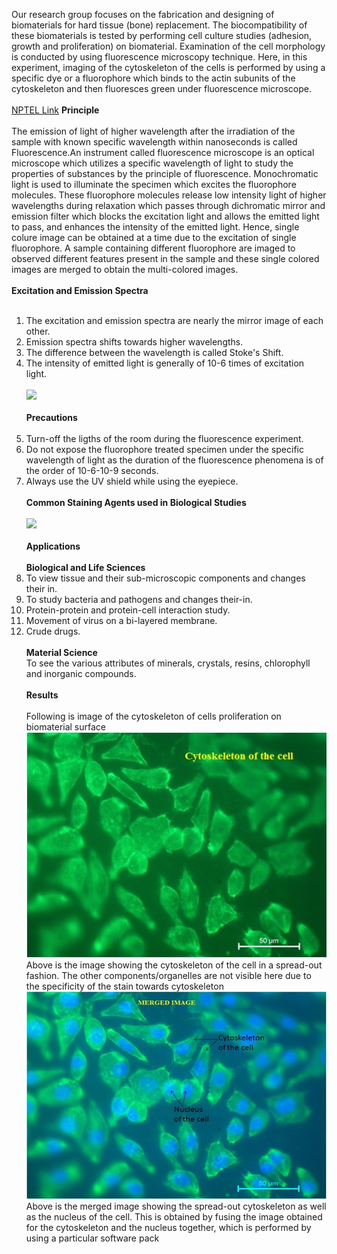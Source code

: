 Our research group focuses on the fabrication and designing of biomaterials for hard tissue (bone) replacement. The biocompatibility of these biomaterials is tested by performing cell culture studies (adhesion, growth and proliferation) on biomaterial. Examination of the cell morphology is conducted by using fluorescence microscopy technique. Here, in this experiment, imaging of the cytoskeleton of the cells is performed by using a specific dye or a fluorophore which binds to the actin subunits of the cytoskeleton and then fluoresces green under fluorescence microscope.<br><br>
<a href="https://youtu.be/yZKdFVAJcrE">NPTEL Link</a>
<b>Principle</b><br><br>
The emission of light of higher wavelength after the irradiation of the sample with known specific wavelength within nanoseconds is called Fluorescence.An instrument called fluorescence microscope is an optical microscope which utilizes a specific wavelength of light to study the properties of substances by the principle of fluorescence. Monochromatic light is used to illuminate the specimen which excites the fluorophore molecules. These fluorophore molecules release low intensity light of higher wavelengths during relaxation which passes through dichromatic mirror and emission filter which blocks the excitation light and allows the emitted light to pass, and enhances the intensity of the emitted light. Hence, single colure image can be obtained at a time due to the excitation of single fluorophore. A sample containing different fluorophore are imaged to observed different features present in the sample and these single colored images are merged to obtain the multi-colored images.<br><br>
<b>Excitation and Emission Spectra</b><br><br>
1) The excitation and emission spectra are nearly the mirror image of each other.<br>
2) Emission spectra shifts towards higher wavelengths.<br>
3) The difference between the wavelength is called Stoke's Shift.<br>
4) The intensity of emitted light is generally of 10-6 times of excitation light.<br><br>
<img src="images/pic1.jpg"><br><br>
<b>Precautions</b><br><br>
1) Turn-off the ligths of the room during the fluorescence experiment.<br>
2) Do not expose the fluorophore treated specimen under the specific wavelength of light as the duration of the fluorescence phenomena is of the order of 10-6-10-9 seconds.<br>
4) Always use the UV shield while using the eyepiece.<br><br>
<b>Common Staining Agents used in Biological Studies</b><br><br>
<img src="images/pic1.jpg"><br><br>
<b>Applications</b><br><br>
<b>Biological and Life Sciences</b><br>
 1) To view tissue and their sub-microscopic components and changes their in.<br>
 2) To study bacteria and pathogens and changes their-in.<br>
 3) Protein-protein and protein-cell interaction study.<br>
 4) Movement of virus on a bi-layered membrane.<br>
 5) Crude drugs.<br><br>
<b>Material Science</b><br>
To see the various attributes of minerals, crystals, resins, chlorophyll and inorganic compounds.<br><br>
<b>Results</b><br><br>
Following is image of the cytoskeleton of cells proliferation on biomaterial surface<br>
<img src="images/cytoskeleton.jpg"><br>
Above is the image showing the cytoskeleton of the cell in a spread-out fashion. The other components/organelles are not visible here due to the specificity of the stain towards cytoskeleton<br>
<img src="images/merged.jpg"><br>
Above is the merged image showing the spread-out cytoskeleton as well as the nucleus of the cell. This is obtained by fusing the image obtained for the cytoskeleton and the nucleus together, which is performed by using a particular software pack
